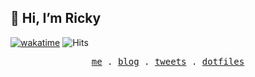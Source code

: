 ## 👋 Hi, I’m Ricky

[![wakatime](https://wakatime.com/badge/user/1390c2e4-0485-457a-a76a-fd0d061202a7.svg)](https://wakatime.com/@1390c2e4-0485-457a-a76a-fd0d061202a7) ![Hits](https://hits-app.vercel.app/hits?url=https%3A%2F%2Fgithub.com%2Frickytjx&bgRight=000&bgLeft=000&border=square)

<p align="center">
  <samp>
    <a href="https://jokerc.com">me</a> .
    <a href="https://blog.jokerc.com">blog</a> .
    <a href="https://twitter.com/rickytjx">tweets</a> .
    <a href="https://github.com/rickytjx/dotfiles">dotfiles</a>
  </samp>
</p>
